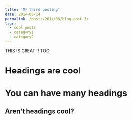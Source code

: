 ```yaml
---
title: 'My third posting'
date: 2014-08-14
permalink: /posts/2014/08/blog-post-3/
tags:
  - cool posts
  - category1
  - category2
---
```


THIS IS GREAT !! TOO

Headings are cool
======

You can have many headings
======

Aren't headings cool?
------
